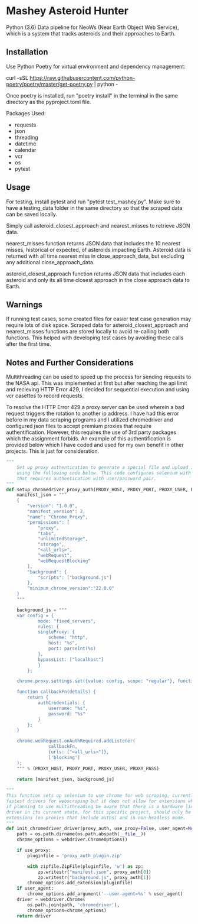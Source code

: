 # Mashey Asteroid Hunter

Python (3.6) Data pipeline for NeoWs (Near Earth Object Web Service), which is a system that tracks asteroids and their approaches to Earth.

## Installation

Use Python Poetry for virtual environment and dependency management:

curl -sSL https://raw.githubusercontent.com/python-poetry/poetry/master/get-poetry.py | python -

Once poetry is installed, run "poetry install" in the terminal in the same directory as the pyproject.toml file.

Packages Used:

- requests
- json
- threading
- datetime
- calendar
- vcr
- os
- pytest

## Usage

For testing, install pytest and run "pytest test_mashey.py". Make sure to have a testing_data folder in the same directory so that the scraped data can be saved locally.

Simply call asteroid_closest_approach and nearest_misses to retrieve JSON data. 

nearest_misses function returns JSON data that includes the 10 nearest misses, historical or expected, of asteroids impacting Earth. Asteroid data is returned with all time nearest miss in close_approach_data, but excluding any additional close_approach_data.

asteroid_closest_approach function returns JSON data that includes each asteroid and only its all time closest approach in the close approach data to Earth.

## Warnings

If running test cases, some created files for easier test case generation may require lots of disk space. Scraped data for asteroid_closest_approach and nearest_misses functions are stored locally to avoid re-calling both functions. This helped with developing test cases by avoiding these calls after the first time.
## Notes and Further Considerations
Multithreading can be used to speed up the process for sending requests to the NASA api. This was implemented at first but after reaching the api limit and recieving HTTP Error 429, I decided for sequential execution and using vcr casettes to record requests.

To resolve the HTTP Error 429 a proxy server can be used wherein a bad request triggers the rotation to another ip address. I have had this error before in my data scraping programs and I utilized chromedriver and configured json files to accept premium proxies that require authentification. However, this requires the use of 3rd party packages which the assignment forbids. An example of this authentification is provided below which I have coded and used for my own benefit in other projects. This is just for consideration.
```python
"""
    Set up proxy authentication to generate a special file and upload it to chromedriver dynamically 
    using the following code below. This code configures selenium with chromedriver to use HTTP proxy 
    that requires authentication with user/password pair.
"""
def setup_chromedriver_proxy_auth(PROXY_HOST, PROXY_PORT, PROXY_USER, PROXY_PASS):
    manifest_json = """
    {
        "version": "1.0.0",
        "manifest_version": 2,
        "name": "Chrome Proxy",
        "permissions": [
            "proxy",
            "tabs",
            "unlimitedStorage",
            "storage",
            "<all_urls>",
            "webRequest",
            "webRequestBlocking"
        ],
        "background": {
            "scripts": ["background.js"]
        },
        "minimum_chrome_version":"22.0.0"
    }
    """

    background_js = """
    var config = {
            mode: "fixed_servers",
            rules: {
            singleProxy: {
                scheme: "http",
                host: "%s",
                port: parseInt(%s)
            },
            bypassList: ["localhost"]
            }
        };

    chrome.proxy.settings.set({value: config, scope: "regular"}, function() {});

    function callbackFn(details) {
        return {
            authCredentials: {
                username: "%s",
                password: "%s"
            }
        };
    }

    chrome.webRequest.onAuthRequired.addListener(
                callbackFn,
                {urls: ["<all_urls>"]},
                ['blocking']
    );
    """ % (PROXY_HOST, PROXY_PORT, PROXY_USER, PROXY_PASS)

    return [manifest_json, background_js]
    
"""
This function sets up selenium to use chrome for web scraping, currently chrome driver is one of the
fastest drivers for webscraping but it does not allow for extensions while in headless mode. Therefore,
if planning to use multithreading be aware that there is a hardware limit due to non-headless mode. Chrome
driver in its current state, for this specific project, should only be used for headless mode without
extensions (no proxies that include auths) and in non-headless mode.
"""
def init_chromedriver_driver(proxy_auth, use_proxy=False, user_agent=None):
    path = os.path.dirname(os.path.abspath(__file__))
    chrome_options = webdriver.ChromeOptions()

    if use_proxy:
        pluginfile = 'proxy_auth_plugin.zip'

        with zipfile.ZipFile(pluginfile, 'w') as zp:
            zp.writestr("manifest.json", proxy_auth[0])
            zp.writestr("background.js", proxy_auth[1])
        chrome_options.add_extension(pluginfile)
    if user_agent:
        chrome_options.add_argument('--user-agent=%s' % user_agent)
    driver = webdriver.Chrome(
        os.path.join(path, 'chromedriver'),
        chrome_options=chrome_options)
    return driver
```
